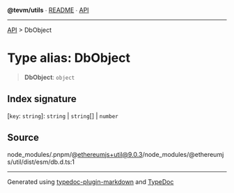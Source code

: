 **@tevm/utils** ∙ [README](../README.md) ∙ [API](../API.md)

***

[API](../API.md) > DbObject

# Type alias: DbObject

> **DbObject**: `object`

## Index signature

 \[`key`: `string`\]: `string` \| `string`[] \| `number`

## Source

node\_modules/.pnpm/@ethereumjs+util@9.0.3/node\_modules/@ethereumjs/util/dist/esm/db.d.ts:1

***
Generated using [typedoc-plugin-markdown](https://www.npmjs.com/package/typedoc-plugin-markdown) and [TypeDoc](https://typedoc.org/)
